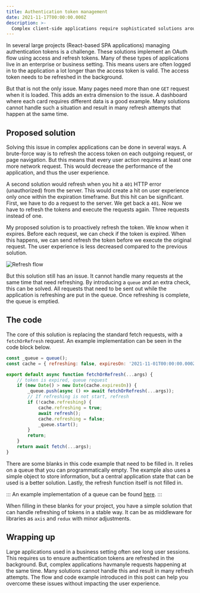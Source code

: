 ```yaml
---
title: Authentication token management
date: 2021-11-17T00:00:00.000Z
description: >-
  Complex client-side applications require sophisticated solutions around authentication management and background refreshing.
---
```


In several large projects (React-based SPA applications) managing authentication tokens is a challenge. These solutions implement an OAuth flow using access and refresh tokens. Many of these types of applications live in an enterprise or business setting. This means users are often logged in to the application a lot longer than the access token is valid. The access token needs to be refreshed in the background.

But that is not the only issue. Many pages need more than one `GET` request when it is loaded. This adds an extra dimension to the issue. A dashboard where each card requires different data is a good example. Many solutions cannot handle such a situation and result in many refresh attempts that happen at the same time.

## Proposed solution

Solving this issue in complex applications can be done in several ways. A brute-force way is to refresh the access token on each outgoing request, or page navigation. But this means that every user action requires at least one more network request. This would decrease the performance of the application, and thus the user experience.

A second solution would refresh when you hit a `401` HTTP error (unauthorized) from the server. This would create a hit on user experience only once within the expiration timeframe. But this hit can be significant. First, we have to do a request to the server. We get back a `401`. Now we have to refresh the tokens and execute the requests again. Three requests instead of one.

My proposed solution is to proactively refresh the token. We know when it expires. Before each request, we can check if the token is expired. When this happens, we can send refresh the token before we execute the original request. The user experience is less decreased compared to the previous solution.

![Refresh flow](/img/client-refresh.png)

But this solution still has an issue. It cannot handle many requests at the same time that need refreshing. By introducing a `queue` and an extra check, this can be solved. All requests that need to be sent out while the application is refreshing are put in the queue. Once refreshing is complete, the queue is emptied.

## The code

The core of this solution is replacing the standard fetch requests, with a `fetchOrRefresh` request. An example implementation can be seen in the code block below.

```js
const _queue = queue();
const cache = { refreshing: false, expiresOn: '2021-11-01T00:00:00.000Z' };

export default async function fetchOrRefresh(...args) {
	// token is expired, queue request
	if (new Date() > new Date(cache.expiresOn)) {
		_queue.push(async () => await fetchOrRefresh(...args));
		// If refreshing is not start, refresh
		if (!cache.refreshing) {
			cache.refreshing = true;
			await refresh();
			cache.refreshing = false;
			_queue.start();
		}
		return;
	}
	return await fetch(...args);
}
```

There are some blanks in this code example that need to be filled in. It relies on a queue that you can programmatically empty. The example also uses a simple object to store information, but a central application state that can be used is a better solution. Lastly, the refresh function itself is not filled in.

:::
An example implementation of a queue can be found [here](https://github.com/crinklesio/js-libs/blob/main/src/queue.js).
:::

When filling in these blanks for your project, you have a simple solution that can handle refreshing of tokens in a stable way. It can be as middleware for libraries as `axis` and `redux` with minor adjustments.

## Wrapping up

Large applications used in a business setting often see long user sessions. This requires us to ensure authentication tokens are refreshed in the background. But, complex applications havmanyle requests happening at the same time. Many solutions cannot handle this and result in many refresh attempts. The flow and code example introduced in this post can help you overcome these issues without impacting the user experience.
